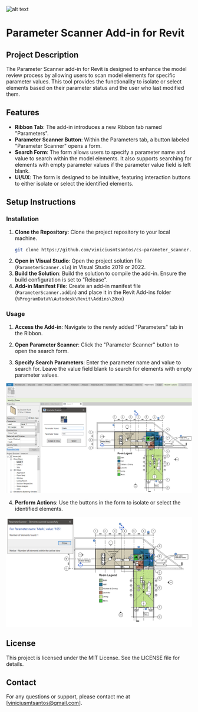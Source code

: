 ![alt text](ParameterScanner/Resources/scanner_icon.ico)
# Parameter Scanner Add-in for Revit

## Project Description

The Parameter Scanner add-in for Revit is designed to enhance the model review process by allowing users to scan model elements for specific parameter values. This tool provides the functionality to isolate or select elements based on their parameter status and the user who last modified them.

## Features

- **Ribbon Tab**: The add-in introduces a new Ribbon tab named "Parameters".
- **Parameter Scanner Button**: Within the Parameters tab, a button labeled "Parameter Scanner" opens a form.
- **Search Form**: The form allows users to specify a parameter name and value to search within the model elements. It also supports searching for elements with empty parameter values if the parameter value field is left blank.
- **UI/UX**: The form is designed to be intuitive, featuring interaction buttons to either isolate or select the identified elements.

## Setup Instructions

### Installation

1. **Clone the Repository**: Clone the project repository to your local machine.
    ```bash
    git clone https://github.com/viniciusmtsantos/cs-parameter_scanner.git
    ```
2. **Open in Visual Studio**: Open the project solution file (`ParameterScanner.sln`) in Visual Studio 2019 or 2022.
3. **Build the Solution**: Build the solution to compile the add-in. Ensure the build configuration is set to "Release".
4. **Add-in Manifest File**: Create an add-in manifest file (`ParameterScanner.addin`) and place it in the Revit Add-ins folder (`%ProgramData%\Autodesk\Revit\Addins\20xx`)

### Usage

1. **Access the Add-in**: Navigate to the newly added "Parameters" tab in the Ribbon.

2. **Open Parameter Scanner**: Click the "Parameter Scanner" button to open the search form.

3. **Specify Search Parameters**: Enter the parameter name and value to search for. Leave the value field blank to search for elements with empty parameter values.

![alt text](./utilsReadmeImages/scanner_window.png)

4. **Perform Actions**: Use the buttons in the form to isolate or select the identified elements.

![alt text](./utilsReadmeImages/warning-message.png)

## License

This project is licensed under the MIT License. See the LICENSE file for details.

## Contact

For any questions or support, please contact me at [viniciusmtsantos@gmail.com].
